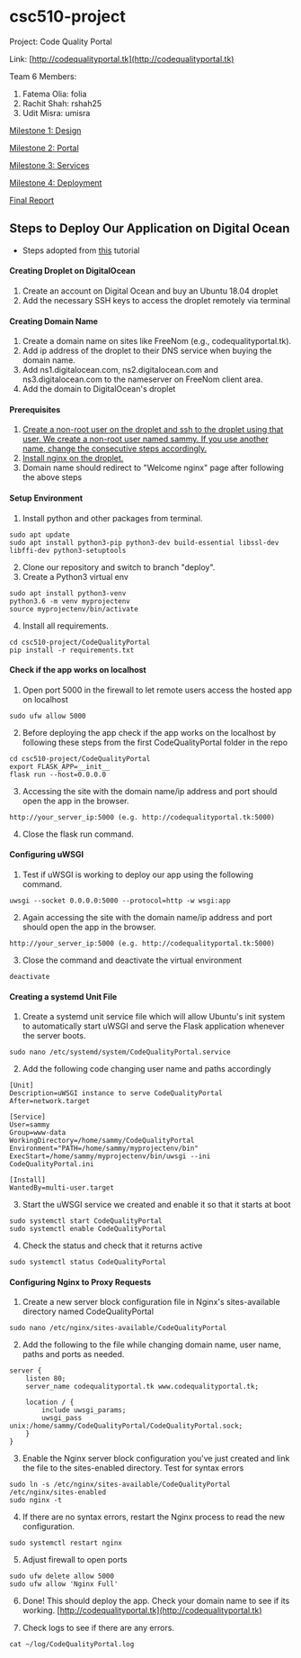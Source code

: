 # csc510-project
Project: Code Quality Portal

Link: [http://codequalityportal.tk](http://codequalityportal.tk)

Team 6 Members:
1. Fatema Olia: folia
2. Rachit Shah: rshah25
3. Udit Misra: umisra

[Milestone 1: Design](DESIGN.md)

[Milestone 2: Portal](https://github.ncsu.edu/umisra/csc510-project/blob/master/MILESTONE2.md)

[Milestone 3: Services](https://github.ncsu.edu/umisra/csc510-project/blob/master/MILESTONE3.md)

[Milestone 4: Deployment](https://github.ncsu.edu/umisra/csc510-project/blob/master/MILESTONE4.md)

[Final Report](https://github.ncsu.edu/umisra/csc510-project/blob/master/REPORT.md)

## Steps to Deploy Our Application on Digital Ocean
* Steps adopted from [this](https://www.digitalocean.com/community/tutorials/how-to-serve-flask-applications-with-uswgi-and-nginx-on-ubuntu-18-04) tutorial 
#### Creating Droplet on DigitalOcean
1. Create an account on Digital Ocean and buy an Ubuntu 18.04 droplet
2. Add the necessary SSH keys to access the droplet remotely via terminal

#### Creating Domain Name
1. Create a domain name on sites like FreeNom (e.g., codequalityportal.tk). 
2. Add ip address of the droplet to their DNS service when buying the domain name.
3. Add ns1.digitalocean.com, ns2.digitalocean.com and ns3.digitalocean.com to the nameserver on FreeNom client area.
4. Add the domain to DigitalOcean's droplet

#### Prerequisites
1. [Create a non-root user on the droplet and ssh to the droplet using that user. We create a non-root user named sammy. If you use another name, change the consecutive steps accordingly.](https://www.digitalocean.com/community/tutorials/initial-server-setup-with-ubuntu-18-04)
2. [Install nginx on the droplet.](https://www.digitalocean.com/community/tutorials/how-to-install-nginx-on-ubuntu-18-04)
3. Domain name should redirect to "Welcome nginx" page after following the above steps

#### Setup Environment
1. Install python and other packages from terminal.
```
sudo apt update
sudo apt install python3-pip python3-dev build-essential libssl-dev libffi-dev python3-setuptools
```
2. Clone our repository and switch to branch "deploy".
3. Create a Python3 virtual env
```
sudo apt install python3-venv
python3.6 -m venv myprojectenv
source myprojectenv/bin/activate
```
4. Install all requirements.
```
cd csc510-project/CodeQualityPortal
pip install -r requirements.txt
```

#### Check if the app works on localhost
1. Open port 5000 in the firewall to let remote users access the hosted app on localhost
```
sudo ufw allow 5000
```
2. Before deploying the app check if the app works on the localhost by following these steps from the first CodeQualityPortal folder in the repo
```
cd csc510-project/CodeQualityPortal
export FLASK_APP=__init__
flask run --host=0.0.0.0
```
3. Accessing the site with the domain name/ip address and port should open the app in the browser.
```
http://your_server_ip:5000 (e.g. http://codequalityportal.tk:5000)
```
4. Close the flask run command.

#### Configuring uWSGI
1. Test if uWSGI is working to deploy our app using the following command.
```
uwsgi --socket 0.0.0.0:5000 --protocol=http -w wsgi:app
```
2. Again accessing the site with the domain name/ip address and port should open the app in the browser.
```
http://your_server_ip:5000 (e.g. http://codequalityportal.tk:5000)
```
3. Close the command and deactivate the virtual environment
```
deactivate
```

#### Creating a systemd Unit File
1. Create a systemd unit service file which will allow Ubuntu's init system to automatically start uWSGI and serve the Flask application whenever the server boots.
```
sudo nano /etc/systemd/system/CodeQualityPortal.service
```
2. Add the following code changing user name and paths accordingly
```
[Unit]
Description=uWSGI instance to serve CodeQualityPortal
After=network.target

[Service]
User=sammy
Group=www-data
WorkingDirectory=/home/sammy/CodeQualityPortal
Environment="PATH=/home/sammy/myprojectenv/bin"
ExecStart=/home/sammy/myprojectenv/bin/uwsgi --ini CodeQualityPortal.ini

[Install]
WantedBy=multi-user.target
```
3. Start the uWSGI service we created and enable it so that it starts at boot
```
sudo systemctl start CodeQualityPortal
sudo systemctl enable CodeQualityPortal
```
4. Check the status and check that it returns active
```
sudo systemctl status CodeQualityPortal
```

#### Configuring Nginx to Proxy Requests
1. Create a new server block configuration file in Nginx's sites-available directory named CodeQualityPortal
```
sudo nano /etc/nginx/sites-available/CodeQualityPortal
```
2. Add the following to the file while changing domain name, user name, paths and ports as needed. 
```
server {
    listen 80;
    server_name codequalityportal.tk www.codequalityportal.tk;

    location / {
        include uwsgi_params;
        uwsgi_pass unix:/home/sammy/CodeQualityPortal/CodeQualityPortal.sock;
    }
}
```
3. Enable the Nginx server block configuration you've just created and link the file to the sites-enabled directory. Test for syntax errors
```
sudo ln -s /etc/nginx/sites-available/CodeQualityPortal /etc/nginx/sites-enabled
sudo nginx -t
```
4. If there are no syntax errors, restart the Nginx process to read the new configuration.
```
sudo systemctl restart nginx
```
5. Adjust firewall to open ports
```
sudo ufw delete allow 5000
sudo ufw allow 'Nginx Full'
```
6. Done! This should deploy the app. Check your domain name to see if its working. [http://codequalityportal.tk](http://codequalityportal.tk)

7. Check logs to see if there are any errors.
```
cat ~/log/CodeQualityPortal.log
```
